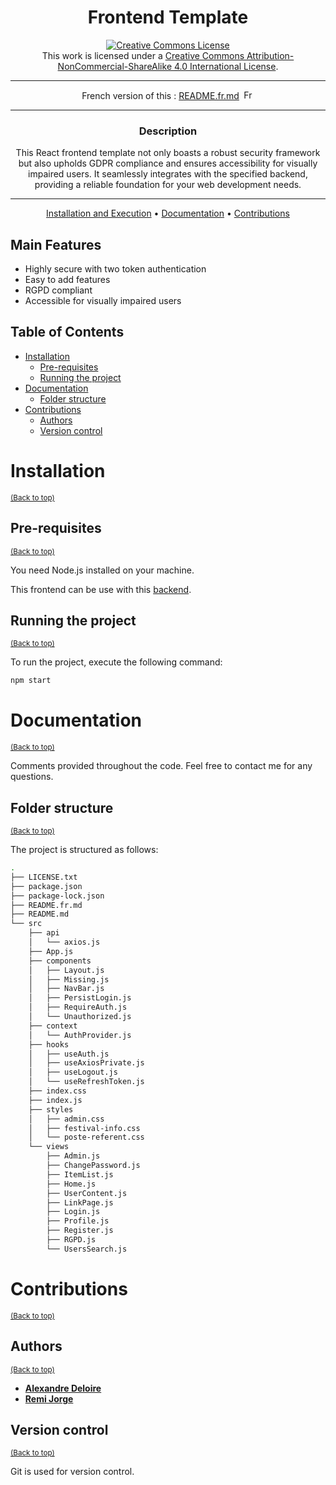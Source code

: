 <div align="center">

# Frontend Template

<a rel="license" href="http://creativecommons.org/licenses/by-nc-sa/4.0/"><img alt="Creative Commons License" style="border-width:0" src="https://i.creativecommons.org/l/by-nc-sa/4.0/88x31.png" /></a><br />This work is licensed under a <a rel="license" href="http://creativecommons.org/licenses/by-nc-sa/4.0/">Creative Commons Attribution-NonCommercial-ShareAlike 4.0 International License</a>.

---

French version of this : [README.fr.md](README.fr.md)
<a href="README.fr.md"><img src="https://upload.wikimedia.org/wikipedia/commons/thumb/c/c3/Flag_of_France.svg/1200px-Flag_of_France.svg.png" width="20" height="15" alt="French version"></a>

---

### **Description**

This React frontend template not only boasts a robust security framework but also upholds GDPR compliance and ensures accessibility for visually impaired users. It seamlessly integrates with the specified backend, providing a reliable foundation for your web development needs.

---

[Installation and Execution](#installation) •
[Documentation](#documentation) •
[Contributions](#contributions)

</div>


## Main Features

- Highly secure with two token authentication
- Easy to add features
- RGPD compliant
- Accessible for visually impaired users

## Table of Contents

- [Installation](#installation)
  - [Pre-requisites](#pre-requisites)
  - [Running the project](#running-the-project)
- [Documentation](#documentation)
  - [Folder structure](#folder-structure)
- [Contributions](#contributions)
  - [Authors](#authors)
  - [Version control](#version-control)

# Installation
<sup>[(Back to top)](#table-of-contents)</sup>

## Pre-requisites
<sup>[(Back to top)](#table-of-contents)</sup>

You need Node.js installed on your machine.

This frontend can be use with this [backend](https://github.com/alexdeloire/backend-template).

## Running the project
<sup>[(Back to top)](#table-of-contents)</sup>

To run the project, execute the following command:

```bash
npm start
```

# Documentation
<sup>[(Back to top)](#table-of-contents)</sup>

Comments provided throughout the code. Feel free to contact me for any questions.


## Folder structure
<sup>[(Back to top)](#table-of-contents)</sup>

The project is structured as follows:
```bash
.
├── LICENSE.txt
├── package.json
├── package-lock.json
├── README.fr.md
├── README.md
└── src
    ├── api
    │   └── axios.js
    ├── App.js
    ├── components
    │   ├── Layout.js
    │   ├── Missing.js
    │   ├── NavBar.js
    │   ├── PersistLogin.js
    │   ├── RequireAuth.js
    │   └── Unauthorized.js
    ├── context
    │   └── AuthProvider.js
    ├── hooks
    │   ├── useAuth.js
    │   ├── useAxiosPrivate.js
    │   ├── useLogout.js
    │   └── useRefreshToken.js
    ├── index.css
    ├── index.js
    ├── styles
    │   ├── admin.css
    │   ├── festival-info.css
    │   └── poste-referent.css
    └── views
        ├── Admin.js
        ├── ChangePassword.js
        ├── ItemList.js
        ├── Home.js
        ├── UserContent.js
        ├── LinkPage.js
        ├── Login.js
        ├── Profile.js
        ├── Register.js
        ├── RGPD.js
        └── UsersSearch.js
```

# Contributions
<sup>[(Back to top)](#table-of-contents)</sup>

## Authors
<sup>[(Back to top)](#table-of-contents)</sup>

- [**Alexandre Deloire**](https://github.com/alexdeloire)
- [**Remi Jorge**](https://github.com/RemiJorge)

## Version control
<sup>[(Back to top)](#table-of-contents)</sup>

Git is used for version control.